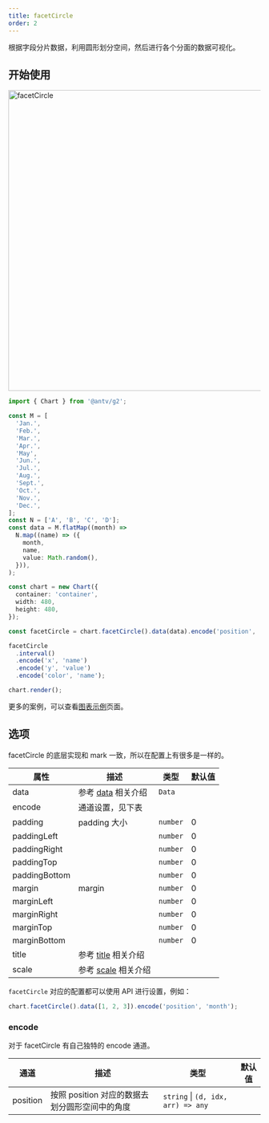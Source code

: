 ```yaml
---
title: facetCircle
order: 2
---
```


根据字段分片数据，利用圆形划分空间，然后进行各个分面的数据可视化。

## 开始使用

<img alt="facetCircle" src="https://mdn.alipayobjects.com/mdn/huamei_qa8qxu/afts/img/A*Tsx5RJVrVtsAAAAAAAAAAAAADmJ7AQ" width="600" />

```ts
import { Chart } from '@antv/g2';

const M = [
  'Jan.',
  'Feb.',
  'Mar.',
  'Apr.',
  'May',
  'Jun.',
  'Jul.',
  'Aug.',
  'Sept.',
  'Oct.',
  'Nov.',
  'Dec.',
];
const N = ['A', 'B', 'C', 'D'];
const data = M.flatMap((month) =>
  N.map((name) => ({
    month,
    name,
    value: Math.random(),
  })),
);

const chart = new Chart({
  container: 'container',
  width: 480,
  height: 480,
});

const facetCircle = chart.facetCircle().data(data).encode('position', 'month');

facetCircle
  .interval()
  .encode('x', 'name')
  .encode('y', 'value')
  .encode('color', 'name');

chart.render();
```

更多的案例，可以查看[图表示例](/examples)页面。

## 选项

facetCircle 的底层实现和 mark 一致，所以在配置上有很多是一样的。

| 属性          | 描述                                               | 类型     | 默认值 |
| ------------- | -------------------------------------------------- | -------- | ------ |
| data          | 参考 [data](/manual/core/data/overview) 相关介绍   | `Data`   |        |
| encode        | 通道设置，见下表                                   |          |        |
| padding       | padding 大小                                       | `number` | 0      |
| paddingLeft   |                                                    | `number` | 0      |
| paddingRight  |                                                    | `number` | 0      |
| paddingTop    |                                                    | `number` | 0      |
| paddingBottom |                                                    | `number` | 0      |
| margin        | margin                                             | `number` | 0      |
| marginLeft    |                                                    | `number` | 0      |
| marginRight   |                                                    | `number` | 0      |
| marginTop     |                                                    | `number` | 0      |
| marginBottom  |                                                    | `number` | 0      |
| title         | 参考 [title](/manual/component/title) 相关介绍     |          |        |
| scale         | 参考 [scale](/manual/core/scale/overview) 相关介绍 |          |        |

`facetCircle` 对应的配置都可以使用 API 进行设置，例如：

```ts
chart.facetCircle().data([1, 2, 3]).encode('position', 'month');
```

### encode

对于 facetCircle 有自己独特的 encode 通道。

| 通道     | 描述                                           | 类型                               | 默认值 |
| -------- | ---------------------------------------------- | ---------------------------------- | ------ |
| position | 按照 position 对应的数据去划分圆形空间中的角度 | `string` \| `(d, idx, arr) => any` |        |
